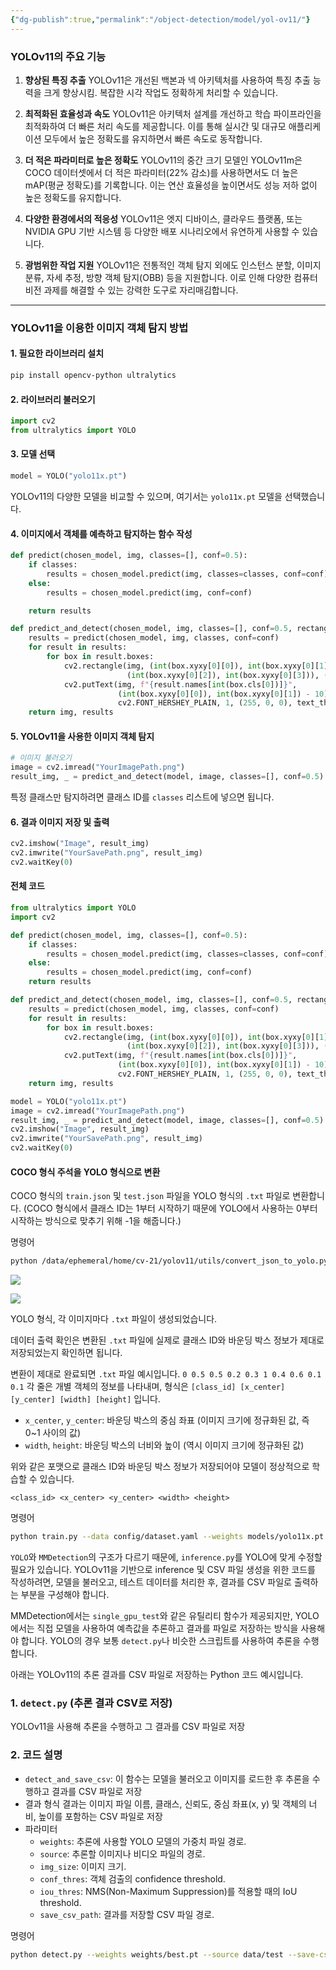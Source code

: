 ```yaml
---
{"dg-publish":true,"permalink":"/object-detection/model/yol-ov11/"}
---
```



### YOLOv11의 주요 기능
1. **향상된 특징 추출**
   YOLOv11은 개선된 백본과 넥 아키텍처를 사용하여 특징 추출 능력을 크게 향상시킴. 
   복잡한 시각 작업도 정확하게 처리할 수 있습니다.

2. **최적화된 효율성과 속도**
   YOLOv11은 아키텍처 설계를 개선하고 학습 파이프라인을 최적화하여 더 빠른 처리 속도를 제공합니다. 이를 통해 실시간 및 대규모 애플리케이션 모두에서 높은 정확도를 유지하면서 빠른 속도로 동작합니다.

3. **더 적은 파라미터로 높은 정확도**
   YOLOv11의 중간 크기 모델인 YOLOv11m은 COCO 데이터셋에서 더 적은 파라미터(22% 감소)를 사용하면서도 더 높은 mAP(평균 정확도)를 기록합니다. 이는 연산 효율성을 높이면서도 성능 저하 없이 높은 정확도를 유지합니다.

4. **다양한 환경에서의 적응성**
   YOLOv11은 엣지 디바이스, 클라우드 플랫폼, 또는 NVIDIA GPU 기반 시스템 등 다양한 배포 시나리오에서 유연하게 사용할 수 있습니다.

5. **광범위한 작업 지원**
   YOLOv11은 전통적인 객체 탐지 외에도 인스턴스 분할, 이미지 분류, 자세 추정, 방향 객체 탐지(OBB) 등을 지원합니다. 이로 인해 다양한 컴퓨터 비전 과제를 해결할 수 있는 강력한 도구로 자리매김합니다.

---

### YOLOv11을 이용한 이미지 객체 탐지 방법

#### 1. 필요한 라이브러리 설치
```bash
pip install opencv-python ultralytics
```

#### 2. 라이브러리 불러오기
```python
import cv2
from ultralytics import YOLO
```

#### 3. 모델 선택
```python
model = YOLO("yolo11x.pt")
```
YOLOv11의 다양한 모델을 비교할 수 있으며, 여기서는 `yolo11x.pt` 모델을 선택했습니다.

#### 4. 이미지에서 객체를 예측하고 탐지하는 함수 작성
```python
def predict(chosen_model, img, classes=[], conf=0.5):
    if classes:
        results = chosen_model.predict(img, classes=classes, conf=conf)
    else:
        results = chosen_model.predict(img, conf=conf)

    return results

def predict_and_detect(chosen_model, img, classes=[], conf=0.5, rectangle_thickness=2, text_thickness=1):
    results = predict(chosen_model, img, classes, conf=conf)
    for result in results:
        for box in result.boxes:
            cv2.rectangle(img, (int(box.xyxy[0][0]), int(box.xyxy[0][1])),
                          (int(box.xyxy[0][2]), int(box.xyxy[0][3])), (255, 0, 0), rectangle_thickness)
            cv2.putText(img, f"{result.names[int(box.cls[0])]}",
                        (int(box.xyxy[0][0]), int(box.xyxy[0][1]) - 10),
                        cv2.FONT_HERSHEY_PLAIN, 1, (255, 0, 0), text_thickness)
    return img, results
```

#### 5. YOLOv11을 사용한 이미지 객체 탐지
```python
# 이미지 불러오기
image = cv2.imread("YourImagePath.png")
result_img, _ = predict_and_detect(model, image, classes=[], conf=0.5)
```
특정 클래스만 탐지하려면 클래스 ID를 `classes` 리스트에 넣으면 됩니다.

#### 6. 결과 이미지 저장 및 출력
```python
cv2.imshow("Image", result_img)
cv2.imwrite("YourSavePath.png", result_img)
cv2.waitKey(0)
```

#### 전체 코드
```python
from ultralytics import YOLO
import cv2

def predict(chosen_model, img, classes=[], conf=0.5):
    if classes:
        results = chosen_model.predict(img, classes=classes, conf=conf)
    else:
        results = chosen_model.predict(img, conf=conf)
    return results

def predict_and_detect(chosen_model, img, classes=[], conf=0.5, rectangle_thickness=2, text_thickness=1):
    results = predict(chosen_model, img, classes, conf=conf)
    for result in results:
        for box in result.boxes:
            cv2.rectangle(img, (int(box.xyxy[0][0]), int(box.xyxy[0][1])),
                          (int(box.xyxy[0][2]), int(box.xyxy[0][3])), (255, 0, 0), rectangle_thickness)
            cv2.putText(img, f"{result.names[int(box.cls[0])]}",
                        (int(box.xyxy[0][0]), int(box.xyxy[0][1]) - 10),
                        cv2.FONT_HERSHEY_PLAIN, 1, (255, 0, 0), text_thickness)
    return img, results

model = YOLO("yolo11x.pt")
image = cv2.imread("YourImagePath.png")
result_img, _ = predict_and_detect(model, image, classes=[], conf=0.5)
cv2.imshow("Image", result_img)
cv2.imwrite("YourSavePath.png", result_img)
cv2.waitKey(0)
```

#### **COCO 형식 주석을 YOLO 형식으로 변환**
COCO 형식의 `train.json` 및 `test.json` 파일을 YOLO 형식의 `.txt` 파일로 변환합니다.
(COCO 형식에서 클래스 ID는 1부터 시작하기 때문에 YOLO에서 사용하는 0부터 시작하는 방식으로 맞추기 위해 -1을 해줍니다.)

명령어
```bash
python /data/ephemeral/home/cv-21/yolov11/utils/convert_json_to_yolo.py
```

![](https://i.imgur.com/pjlwy87.png)

![](https://i.imgur.com/bsMaaPI.png)


YOLO 형식, 각 이미지마다 `.txt` 파일이 생성되었습니다.

데이터 출력 확인은 변환된 `.txt` 파일에 실제로 클래스 ID와 바운딩 박스 정보가 제대로 저장되었는지 확인하면 됩니다.

변환이 제대로 완료되면 `.txt` 파일 예시입니다. `0 0.5 0.5 0.2 0.3 1 0.4 0.6 0.1 0.1`
각 줄은 개별 객체의 정보를 나타내며, 형식은 `[class_id] [x_center] [y_center] [width] [height]` 입니다.
- `x_center`, `y_center`: 바운딩 박스의 중심 좌표 (이미지 크기에 정규화된 값, 즉 0~1 사이의 값)
- `width`, `height`: 바운딩 박스의 너비와 높이 (역시 이미지 크기에 정규화된 값)

위와 같은 포맷으로 클래스 ID와 바운딩 박스 정보가 저장되어야 모델이 정상적으로 학습할 수 있습니다.

`<class_id> <x_center> <y_center> <width> <height>`

명령어
```bash
python train.py --data config/dataset.yaml --weights models/yolo11x.pt --epochs 50 --img-size 512 --batch-size 16
```
`YOLO`와 `MMDetection`의 구조가 다르기 때문에, `inference.py`를 YOLO에 맞게 수정할 필요가 있습니다. YOLOv11을 기반으로 inference 및 CSV 파일 생성을 위한 코드를 작성하려면, 모델을 불러오고, 테스트 데이터를 처리한 후, 결과를 CSV 파일로 출력하는 부분을 구성해야 합니다.

MMDetection에서는 `single_gpu_test`와 같은 유틸리티 함수가 제공되지만, YOLO에서는 직접 모델을 사용하여 예측값을 추론하고 결과를 파일로 저장하는 방식을 사용해야 합니다. YOLO의 경우 보통 `detect.py`나 비슷한 스크립트를 사용하여 추론을 수행합니다.

아래는 YOLOv11의 추론 결과를 CSV 파일로 저장하는 Python 코드 예시입니다.

### 1. `detect.py` (추론 결과 CSV로 저장)
YOLOv11을 사용해 추론을 수행하고 그 결과를 CSV 파일로 저장
### 2. 코드 설명

- `detect_and_save_csv`: 이 함수는 모델을 불러오고 이미지를 로드한 후 추론을 수행하고 결과를 CSV 파일로 저장
- 결과 형식 결과는 이미지 파일 이름, 클래스, 신뢰도, 중심 좌표(x, y) 및 객체의 너비, 높이를 포함하는 CSV 파일로 저장
- 파라미터
    - `weights`: 추론에 사용할 YOLO 모델의 가중치 파일 경로.
    - `source`: 추론할 이미지나 비디오 파일의 경로.
    - `img_size`: 이미지 크기.
    - `conf_thres`: 객체 검출의 confidence threshold.
    - `iou_thres`: NMS(Non-Maximum Suppression)를 적용할 때의 IoU threshold.
    - `save_csv_path`: 결과를 저장할 CSV 파일 경로.

명령어
```bash
python detect.py --weights weights/best.pt --source data/test --save-csv-path output.csv
```